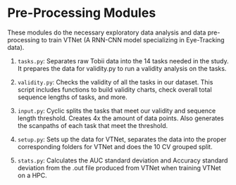 # Pre-Processing Modules
These modules do the necessary exploratory data analysis and data pre-processing to train VTNet (A RNN-CNN model specializing in Eye-Tracking data). 

1. `tasks.py`: Separates raw Tobii data into the 14 tasks needed in the study. It prepares the data for validity.py to run a validity analysis on the tasks. 

2. `validity.py`: Checks the validity of all the tasks in our dataset. This script includes functions to build validity charts, check overall total sequence lengths of tasks, and more. 

3. `input.py`: Cyclic splits the tasks that meet our validity and sequence length threshold. Creates 4x the amount of data points. Also generates the scanpaths of each task that meet the threshold. 

4. `setup.py`: Sets up the data for VTNet, separates the data into the proper corresponding folders for VTNet and does the 10 CV grouped split.

5. `stats.py`: Calculates the AUC standard deviation and Accuracy standard deviation from the .out file produced from VTNet when training VTNet on a HPC.
